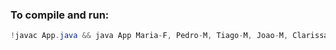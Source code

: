 ### To compile and run:
```java
!javac App.java && java App Maria-F, Pedro-M, Tiago-M, Joao-M, Clarissa-F, Zoey-F, Marcelo-M, Antonio-M, Carlos-M, Renata-F, Nathalie-F
